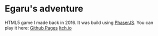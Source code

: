 # Egaru's adventure

HTML5 game I made back in 2016. It was build using [PhaserJS](https://github.com/photonstorm/phaser).
You can play it here:
[Github Pages]()
[Itch.io](https://e9aru.itch.io/egarus-adventure)
